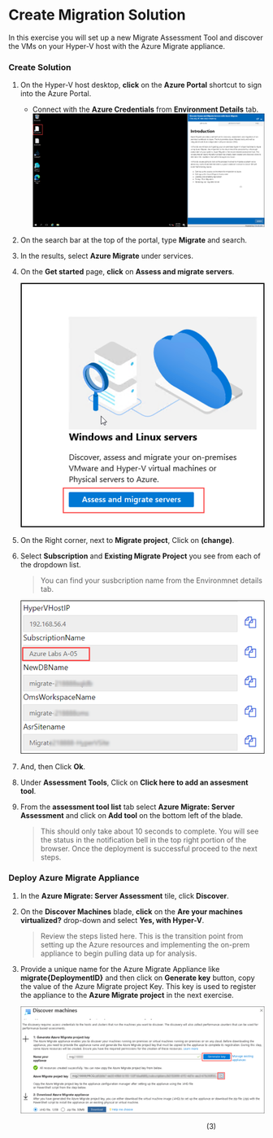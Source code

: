# Create Migration Solution

In this exercise you will set up a new Migrate Assessment Tool and discover the VMs on your Hyper-V host with the Azure Migrate appliance.

### Create Solution

1. On the Hyper-V host desktop, **click** on the **Azure Portal** shortcut to sign into the Azure Portal.

      - Connect with the **Azure Credentials** from **Environment Details** tab.
   ![Credentials](image/azureportal.png)

2.  On the search bar at the top of the portal, type **Migrate** and search.
3.  In the results, select **Azure Migrate** under services.
4.  On the **Get started** page, **click** on **Assess and migrate servers**.

    ![Access and Migrate](image/assessmigrate.png)

5.  On the Right corner, next to **Migrate project**, Click on **(change)**.
6.  Select **Subscription** and **Existing Migrate Project** you see from each of the dropdown list.

    > You can find your susbcription name from the Environmnet details tab.
     
     ![Access and Migrate](image/susbscriptionname.png)
  
7.  And, then Click **Ok**.
8.  Under **Assessment Tools**, Click on **Click here to add an assesment tool**.
9.  From the **assessment tool list** tab select **Azure Migrate: Server Assessment** and click on **Add tool** on the bottom left of the blade.

	>This should only take about 10 seconds to complete. You will see the status in the notification bell in the top right portion of the browser. Once the deployment is successful proceed to the next steps. 

### Deploy Azure Migrate Appliance

1. In the **Azure Migrate: Server Assessment** tile, click **Discover**.
2. On the **Discover Machines** blade, **click** on the **Are your machines virtualized?** drop-down and select **Yes, with Hyper-V**.

	>Review the steps listed here. This is the transition point from setting up the Azure resources and implementing the on-prem appliance to begin pulling data up for analysis.

3. Provide a unique name for the Azure Migrate Appliance like **migrate{DeploymentID}** and then click on **Generate key** button, copy the value of the Azure Migrate project Key. This key is used to register the appliance to the **Azure Migrate project** in the next exercise.

    ![Access and Migrate](image/migrateprojectkey.png)

&nbsp;&nbsp;&nbsp;&nbsp;&nbsp;&nbsp;&nbsp;&nbsp;&nbsp;&nbsp;&nbsp;&nbsp;&nbsp;&nbsp;&nbsp;&nbsp;&nbsp;&nbsp;&nbsp;&nbsp;&nbsp;&nbsp;&nbsp;&nbsp;&nbsp;&nbsp;&nbsp;&nbsp;&nbsp;&nbsp;&nbsp;&nbsp;&nbsp;&nbsp;&nbsp;&nbsp;&nbsp;&nbsp;&nbsp;&nbsp;&nbsp;&nbsp;&nbsp;&nbsp;&nbsp;&nbsp;&nbsp;&nbsp;&nbsp;&nbsp;&nbsp;&nbsp;&nbsp;&nbsp;&nbsp;&nbsp;&nbsp;&nbsp;&nbsp;&nbsp;&nbsp;&nbsp;&nbsp;&nbsp;&nbsp;&nbsp;&nbsp;&nbsp;&nbsp;&nbsp;&nbsp;&nbsp;&nbsp;&nbsp;&nbsp;&nbsp;&nbsp;&nbsp;&nbsp;&nbsp;&nbsp;&nbsp;&nbsp;&nbsp;&nbsp;&nbsp;&nbsp;&nbsp;&nbsp;&nbsp;&nbsp;&nbsp;&nbsp;&nbsp;&nbsp;&nbsp;&nbsp;&nbsp;&nbsp;(3)
